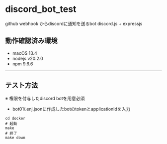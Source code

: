 # discord_bot_test
github webhook からdiscordに通知を送るbot
discord.js + expressjs


## 動作確認済み環境
- macOS 13.4
- nodejs v20.2.0
- npm 9.6.6
---
## テスト方法
※ 権限を付与したdiscord botを用意必須  
- bot01/.enj.jsonに作成したbotのtokenとapplicationIdを入力
```
cd docker
# 起動
make
# 終了
make down
```
